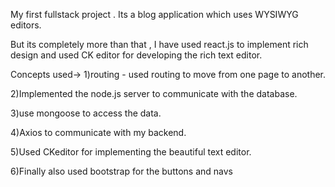 My first fullstack project .
Its a blog application which uses WYSIWYG editors.

But its completely more than that , I have used react.js to implement rich design and used CK editor for developing the rich text editor.

Concepts used->
1)routing - used routing to move from one page to another.

2)Implemented the node.js server to communicate with the database.

3)use mongoose to access the data.

4)Axios to communicate with my backend.

5)Used CKeditor for implementing the beautiful text editor.

6)Finally also used bootstrap for the buttons and navs
